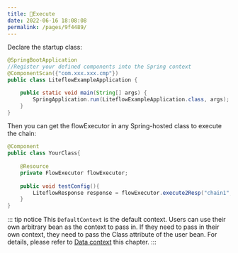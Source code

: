 ```yaml
---
title: 🛫Execute
date: 2022-06-16 18:08:08
permalink: /pages/9f4489/
---
```



Declare the startup class:

```java
@SpringBootApplication
//Register your defined components into the Spring context
@ComponentScan({"com.xxx.xxx.cmp"})
public class LiteflowExampleApplication {

    public static void main(String[] args) {
        SpringApplication.run(LiteflowExampleApplication.class, args);
    }
}
```

Then you can get the flowExecutor in any Spring-hosted class to execute the chain:

```java
@Component
public class YourClass{
    
    @Resource
    private FlowExecutor flowExecutor;
    
    public void testConfig(){
        LiteflowResponse response = flowExecutor.execute2Resp("chain1", "arg");
    }
}
```

::: tip notice
This `DefaultContext` is the default context. Users can use their own arbitrary bean as the context to pass in. If they need to pass in their own context, they need to pass the Class attribute of the user bean. For details, please refer to [Data context](/pages/74b4bf/) this chapter.
:::